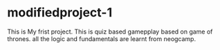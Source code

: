 # modifiedproject-1
This is My frist project. This is quiz based gamepplay based on game of thrones. 
all the logic and fundamentals are learnt from neogcamp.
